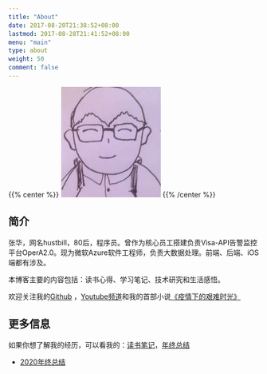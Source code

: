 ```yaml
---
title: "About"
date: 2017-08-20T21:38:52+08:00
lastmod: 2017-08-28T21:41:52+08:00
menu: "main"
type: about
weight: 50
comment: false
---
```

<!-- Markdown 支持直接写html 加入img -->
<!-- <p align="center">
  <img width="460" height="300" src="http://www.fillmurray.com/460/300">
</p> -->

{{% center %}}
![image](/images/avatar-hua-cartoon.jpg "Local Picture")
{{% /center %}}

## 简介
张华，网名hustbill，80后，程序员。曾作为核心员工搭建负责Visa-API告警监控平台OperA2.0。现为微软Azure软件工程师，负责大数据处理。前端、后端、iOS端都有涉及。

本博客主要的内容包括：读书心得、学习笔记、技术研究和生活感悟。

欢迎关注我的[Github](https://github.com/hustbill) ，[Youtube频道](https://www.youtube.com/channel/UC2M_fE7vw-_UBr0_MAZRD5g)和我的首部小说[《疫情下的艰难时光》](https://book.qidian.com/info/1023432849)

## 更多信息
如果你想了解我的经历，可以看我的：[读书笔记](https://hustbill.github.io/categories/%E8%AF%BB%E4%B9%A6%E7%AC%94%E8%AE%B0/)，[年终总结](https://tinyurl.com/ybzyjups)


- [2020年终总结](https://hustbill.github.io/post/blog_2021/2021-01-24-2020-annual-summary/)
